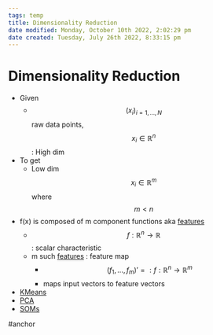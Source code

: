 ```yaml
---
tags: temp
title: Dimensionality Reduction
date modified: Monday, October 10th 2022, 2:02:29 pm
date created: Tuesday, July 26th 2022, 8:33:15 pm
---
```


# Dimensionality Reduction
- Given
	- $$(x_i)_{i = 1, …,N}$$ raw data points, $$x_i \in \mathbb{R}^n$$ : High dim
- To get
	- Low dim $$x_i \in \mathbb{R}^m$$ where $$m <n$$
- f(x) is composed of m component functions aka [features](Features.md)
	- $$f: \mathbb{R}^n \rightarrow \mathbb{R}$$ : scalar characteristic
	- m such [features](Features.md) : feature map
		- $$(f_1 , …, f_m)' =: f : \mathbb{R}^n \rightarrow \mathbb{R}^m$$
		- maps input vectors to feature vectors
- [KMeans](KMeans.md)
- [PCA](PCA.md)
- [SOMs](SOMs.md)

#anchor



